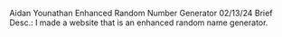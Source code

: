 Aidan Younathan
Enhanced Random Number Generator
02/13/24
Brief Desc.: I made a website that is an enhanced random name generator.
